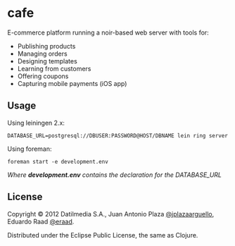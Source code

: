 # cafe

E-commerce platform running a noir-based web server with tools for:

* Publishing products
* Managing orders
* Designing templates
* Learning from customers
* Offering coupons
* Capturing mobile payments (iOS app)

## Usage
Using leiningen 2.x:

    DATABASE_URL=postgresql://DBUSER:PASSWORD@HOST/DBNAME lein ring server

Using foreman:

    foreman start -e development.env

_Where **development.env** contains the declaration for the DATABASE\_URL_

## License

Copyright &copy; 2012 Datilmedia S.A., Juan Antonio Plaza [@jplazaarguello](http://twitter.com/jplazaarguello), Eduardo Raad [@eraad](http://twitter.com/eraad).

Distributed under the Eclipse Public License, the same as Clojure.
